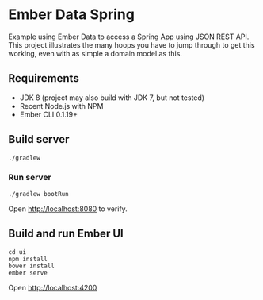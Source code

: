 # Ember Data Spring

Example using Ember Data to access a Spring App using JSON REST API. This project illustrates the many hoops you have to jump through to get this working, even with as simple a domain model as this.

## Requirements

* JDK 8 (project may also build with JDK 7, but not tested)
* Recent Node.js with NPM
* Ember CLI 0.1.19+

## Build server

```
./gradlew
```

### Run server

```
./gradlew bootRun
```

Open [http://localhost:8080](http://localhost:8080) to verify.

## Build and run Ember UI

```
cd ui
npm install
bower install
ember serve
```

Open [http://localhost:4200](http://localhost:4200)
